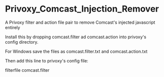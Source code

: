 # Privoxy_Comcast_Injection_Remover
A Privoxy filter and action file pair to remove Comcast's injected javascript entirely


Install this by dropping comcast.filter ad comcast.action into privoxy's config directory.

For Windows save the files as comcast.filter.txt and comcast.action.txt


Then add this line to privoxy's config file:

filterfile comcast.filter

